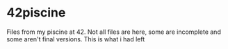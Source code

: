# 42piscine
Files from my piscine at 42. Not all files are here, some are incomplete and some aren't final versions. This is what i had left
